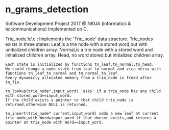 # n_grams_detection
Software Development Project 2017 @ NKUA (informatics &amp; telcommunications)
Implemented on C.

Trie_node.h/.c :   Implements the 'Trie_node' data stracture.
    Trie_nodes exists in three states:
    Leaf,is a trie node with a stored word,but with unitialized children array.
    Normal,is a trie node with a stored word and initialized children array.
    Head, no word stored,but initialized children array.

    Each state is initialized by functions tn_leaf,tn_normal,tn_head.
    We could change a node state from leaf to normal and vica versa with functions tn_leaf_to_normal and tn_normal_to_leaf.
    Every dynamicly allocated memory from a trie_node is freed after tn_fin.

    tn_lookup(trie_node*,input_word) 'asks' if a trie_node has any child with stored_word==input_word.
    If the child exists a pointer to that child trie_node is returned,otherwise NULL is returned.

    tn_insert(trie_node* current,input_word) adds a new leaf at current trie node,with Word=input_word if that doesnt exists,and returns a pointer at trie_node with Word==input_word.